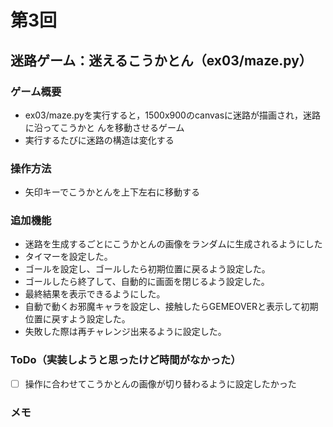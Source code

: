 # 第3回
## 迷路ゲーム：迷えるこうかとん（ex03/maze.py）
### ゲーム概要
- ex03/maze.pyを実行すると，1500x900のcanvasに迷路が描画され，迷路に沿ってこうかと
んを移動させるゲーム
- 実行するたびに迷路の構造は変化する
### 操作方法
- 矢印キーでこうかとんを上下左右に移動する
### 追加機能
- 迷路を生成するごとにこうかとんの画像をランダムに生成されるようにした
- タイマーを設定した。
- ゴールを設定し、ゴールしたら初期位置に戻るよう設定した。
- ゴールしたら終了して、自動的に画面を閉じるよう設定した。
- 最終結果を表示できるようにした。
- 自動で動くお邪魔キャラを設定し、接触したらGEMEOVERと表示して初期位置に戻すよう設定した。
- 失敗した際は再チャレンジ出来るように設定した。
### ToDo（実装しようと思ったけど時間がなかった）
- [ ] 操作に合わせてこうかとんの画像が切り替わるように設定したかった
### メモ